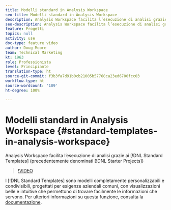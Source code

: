 ```yaml
---
title: Modelli standard in Analysis Workspace
seo-title: Modelli standard in Analysis Workspace
description: Analysis Workspace facilita l’esecuzione di analisi grazie ai modelli standard (precedentemente denominati Progetti iniziali)
seo-description: Analysis Workspace facilita l’esecuzione di analisi grazie ai modelli standard (precedentemente denominati Progetti iniziali)
feature: Progetti
topics: null
activity: use
doc-type: feature video
author: Doug Moore
team: Technical Marketing
kt: 1963
role: Professionista
level: Principiante
translation-type: ht
source-git-commit: f3b3fa7d91b0cb21005b57768ca23ed6700fcc03
workflow-type: ht
source-wordcount: '109'
ht-degree: 100%

---
```



# Modelli standard in Analysis Workspace {#standard-templates-in-analysis-workspace}

Analysis Workspace facilita l’esecuzione di analisi grazie ai [!DNL Standard Templates] (precedentemente denominati [!DNL Starter Projects])

>[!VIDEO](https://video.tv.adobe.com/v/23960/?quality=12)

I [!DNL Standard Templates] sono modelli completamente personalizzabili e condivisibili, progettati per esigenze aziendali comuni, con visualizzazioni belle e intuitive che permettono di trovare facilmente le informazioni che servono. Per ulteriori informazioni su questa funzione, consulta la [documentazione](https://marketing.adobe.com/resources/help/it_IT/analytics/analysis-workspace/starter_projects.html).
